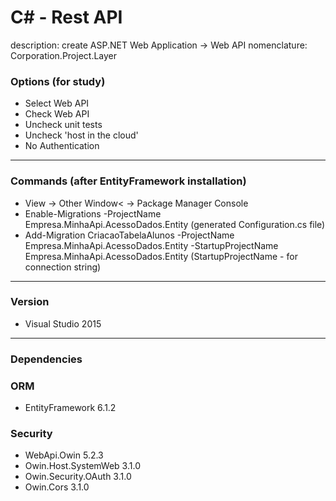 # C#  - Rest API

description: create ASP.NET Web Application  ->  Web API
nomenclature: Corporation.Project.Layer

### Options (for study)
<ul>
  <li>Select Web API</li>
  <li>Check Web API</li>
  <li>Uncheck unit tests</li>
  <li>Uncheck 'host in the cloud'</li>
  <li>No Authentication</li>
</ul>

<hr />

### Commands (after EntityFramework installation)
<ul>
  <li>View -> Other Window< -> Package Manager Console</li>
  <li>Enable-Migrations -ProjectName Empresa.MinhaApi.AcessoDados.Entity (generated Configuration.cs file)</li>
  <li>Add-Migration CriacaoTabelaAlunos -ProjectName Empresa.MinhaApi.AcessoDados.Entity -StartupProjectName Empresa.MinhaApi.AcessoDados.Entity (StartupProjectName - for connection string)</li>
</ul>

<hr />

### Version
<ul>
  <li>Visual Studio 2015</studio>
</ul>

<hr />

### Dependencies
<h3><b>ORM</b></h3>
<ul>
  <li>EntityFramework 6.1.2</li>
</ul> 

<h3><b>Security</b></h3>
<ul>
  <li>WebApi.Owin 5.2.3</li>
  <li>Owin.Host.SystemWeb 3.1.0</li>
  <li>Owin.Security.OAuth 3.1.0</li>
  <li>Owin.Cors 3.1.0</li>
</ul

